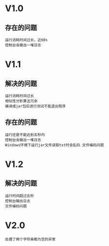 <h1>V1.0</h1>

<h2>存在的问题</h2>

    运行消耗时间过长，近60s
    控制台会输出一堆日志

<h1>V1.1</h1>

<h2>解决的问题</h2>

    运行消耗时间过长
    相似性分析算法冗余
    编译成jar包后进行测试不能退出程序

<h2>存在的问题</h2>

    运行还是不能达到五秒内
    控制台会输出一堆日志
    Windows环境下运行jar文件读取txt时会乱码 文件编码问题

<h1>V1.2</h1>

<h2>解决的问题</h2>

    运行时间超过五秒
    控制台输出日志
    文件编码问题

<h1>V2.0</h1>

    处理了两个字符串都为空的异常
    
    
